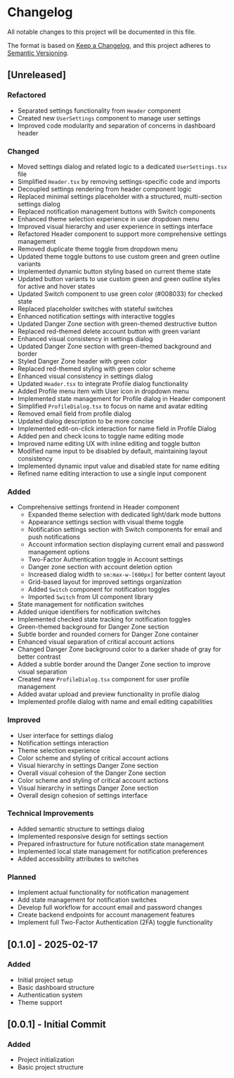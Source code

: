 # Changelog

All notable changes to this project will be documented in this file.

The format is based on [Keep a Changelog](https://keepachangelog.com/en/1.0.0/),
and this project adheres to [Semantic Versioning](https://semver.org/spec/v2.0.0.html).

## [Unreleased]

### Refactored
- Separated settings functionality from `Header` component
- Created new `UserSettings` component to manage user settings
- Improved code modularity and separation of concerns in dashboard header

### Changed
- Moved settings dialog and related logic to a dedicated `UserSettings.tsx` file
- Simplified `Header.tsx` by removing settings-specific code and imports
- Decoupled settings rendering from header component logic
- Replaced minimal settings placeholder with a structured, multi-section settings dialog
- Replaced notification management buttons with Switch components
- Enhanced theme selection experience in user dropdown menu
- Improved visual hierarchy and user experience in settings interface
- Refactored Header component to support more comprehensive settings management
- Removed duplicate theme toggle from dropdown menu
- Updated theme toggle buttons to use custom green and green outline variants
- Implemented dynamic button styling based on current theme state
- Updated button variants to use custom green and green outline styles for active and hover states
- Updated Switch component to use green color (#008033) for checked state
- Replaced placeholder switches with stateful switches
- Enhanced notification settings with interactive toggles
- Updated Danger Zone section with green-themed destructive button
- Replaced red-themed delete account button with green variant
- Enhanced visual consistency in settings dialog
- Updated Danger Zone section with green-themed background and border
- Styled Danger Zone header with green color
- Replaced red-themed styling with green color scheme
- Enhanced visual consistency in settings dialog
- Updated `Header.tsx` to integrate Profile dialog functionality
- Added Profile menu item with User icon in dropdown menu
- Implemented state management for Profile dialog in Header component
- Simplified `ProfileDialog.tsx` to focus on name and avatar editing
- Removed email field from profile dialog
- Updated dialog description to be more concise
- Implemented edit-on-click interaction for name field in Profile Dialog
- Added pen and check icons to toggle name editing mode
- Improved name editing UX with inline editing and toggle button
- Modified name input to be disabled by default, maintaining layout consistency
- Implemented dynamic input value and disabled state for name editing
- Refined name editing interaction to use a single input component

### Added
- Comprehensive settings frontend in Header component
  - Expanded theme selection with dedicated light/dark mode buttons
  - Appearance settings section with visual theme toggle
  - Notification settings section with Switch components for email and push notifications
  - Account information section displaying current email and password management options
  - Two-Factor Authentication toggle in Account settings
  - Danger zone section with account deletion option
  - Increased dialog width to `sm:max-w-[600px]` for better content layout
  - Grid-based layout for improved settings organization
  - Added `Switch` component for notification toggles
  - Imported `Switch` from UI component library
- State management for notification switches
- Added unique identifiers for notification switches
- Implemented checked state tracking for notification toggles
- Green-themed background for Danger Zone section
- Subtle border and rounded corners for Danger Zone container
- Enhanced visual separation of critical account actions
- Changed Danger Zone background color to a darker shade of gray for better contrast
- Added a subtle border around the Danger Zone section to improve visual separation
- Created new `ProfileDialog.tsx` component for user profile management
- Added avatar upload and preview functionality in profile dialog
- Implemented profile dialog with name and email editing capabilities

### Improved
- User interface for settings dialog
- Notification settings interaction
- Theme selection experience
- Color scheme and styling of critical account actions
- Visual hierarchy in settings Danger Zone section
- Overall visual cohesion of the Danger Zone section
- Color scheme and styling of critical account actions
- Visual hierarchy in settings Danger Zone section
- Overall design cohesion of settings interface

### Technical Improvements
- Added semantic structure to settings dialog
- Implemented responsive design for settings section
- Prepared infrastructure for future notification state management
- Implemented local state management for notification preferences
- Added accessibility attributes to switches

### Planned
- Implement actual functionality for notification management
- Add state management for notification switches
- Develop full workflow for account email and password changes
- Create backend endpoints for account management features
- Implement full Two-Factor Authentication (2FA) toggle functionality

## [0.1.0] - 2025-02-17

### Added
- Initial project setup
- Basic dashboard structure
- Authentication system
- Theme support

## [0.0.1] - Initial Commit

### Added
- Project initialization
- Basic project structure

